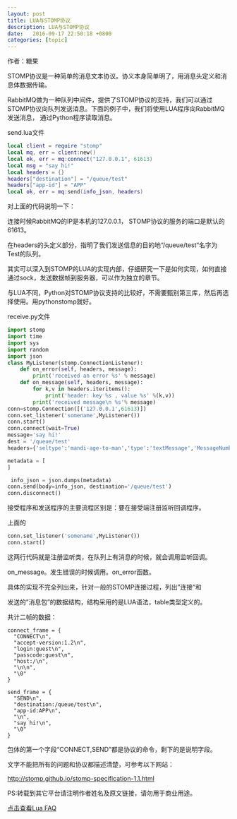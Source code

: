 ```yaml
---
layout: post
title: LUA与STOMP协议
description: LUA与STOMP协议
date:   2016-09-17 22:50:18 +0800 
categories: [topic]
---
```

作者：糖果

STOMP协议是一种简单的消息文本协议。协义本身简单明了，用消息头定义和消息体数据传输。

RabbitMQ做为一种队列中间件，提供了STOMP协议的支持，我们可以通过STOMP协议向队列发送消息。下面的例子中，我们将使用LUA程序向RabbitMQ发送消息， 通过Python程序读取消息。

send.lua文件

```lua
local client = require "stomp"
local mq, err = client:new()
local ok, err = mq:connect("127.0.0.1", 61613)
local msg = "say hi!"
local headers = {}
headers["destination"] = "/queue/test"
headers["app-id"] = "APP"
local ok, err = mq:send(info_json, headers)
```
对上面的代码说明一下：

连接时候RabbitMQ的IP是本机的127.0.0.1， STOMP协议的服务的端口是默认的61613。

在headers的头定义部分，指明了我们发送信息的目的地“/queue/test“名字为Test的队列。

其实可以深入到STOMP的LUA的实现内部，仔细研究一下是如何实现，如何直接通过sock，发送数据帧到服务器，可以作为独立的章节。

与LUA不同，Python对STOMP协议支持的比较好，不需要甄别第三库，然后再选择使用。用pythonstomp就好。

receive.py文件
```python
import stomp
import time
import sys
import random
import json
class MyListener(stomp.ConnectionListener):
    def on_error(self, headers, message):
        print('received an error %s' % message)
    def on_message(self, headers, message):
        for k,v in headers.iteritems():
            print('header: key %s , value %s' %(k,v))
        print('received message\n %s'% message)
conn=stomp.Connection([('127.0.0.1',61613)])
conn.set_listener('somename',MyListener())
conn.start()
conn.connect(wait=True)
message='say hi!'
dest = '/queue/test'
headers={'seltype':'mandi-age-to-man','type':'textMessage','MessageNumber':random.randint(0,65535)}

metadata = [
]

 info_json = json.dumps(metadata)
conn.send(body=info_json, destination='/queue/test')
conn.disconnect()
```

接受程序和发送程序的主要流程区别是：要在接受端注册监听回调程序。

上面的

```python
conn.set_listener('somename',MyListener())
conn.start()
```


这两行代码就是注册监听类，在队列上有消息的时候，就会调用监听回调。

on_message。发生错误的时候调用。on_error函数。

具体的实现不完全列出来，针对一般的STOMP连接过程，列出”连接“和

发送的”消息包”的数据结构，结构采用的是LUA语法，table类型定义的。

共计二帧的数据：

```
connect_frame = {
  "CONNECT\n",
  "accept-version:1.2\n",
  "login:guest\n",
  "passcode:guest\n",
  "host:/\n",
  "\n\n",
  "\0"
}

send_frame = {
  "SEND\n",
  "destination:/queue/test\n",
  "app-id:APP\n",
  "\n",
  "say hi!\n",
  "\0"
}
```

包体的第一个字段“CONNECT,SEND”都是协议的命令，剩下的是说明字段。

文字不能把所有的问题和协议都描述清楚，可参考以下网站：

http://stomp.github.io/stomp-specification-1.1.html



PS:转载到其它平台请注明作者姓名及原文链接，请勿用于商业用途。

<a href="http://www.lua.ren/topic/133/lua-faq" target="_blank">点击查看Lua FAQ</a>
